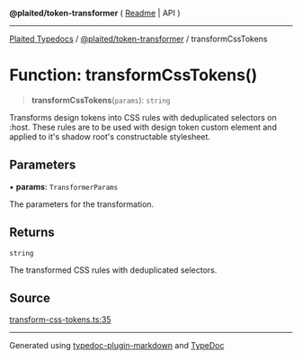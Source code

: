 **@plaited/token-transformer** ( [Readme](../README.md) \| API )

***

[Plaited Typedocs](../../../modules.md) / [@plaited/token-transformer](../modules.md) / transformCssTokens

# Function: transformCssTokens()

> **transformCssTokens**(`params`): `string`

Transforms design tokens into CSS rules with deduplicated selectors on :host.
These rules are to be used with design token custom element and applied to
it's shadow root's constructable stylesheet.

## Parameters

▪ **params**: `TransformerParams`

The parameters for the transformation.

## Returns

`string`

The transformed CSS rules with deduplicated selectors.

## Source

[transform-css-tokens.ts:35](https://github.com/plaited/plaited/blob/b151218/libs/token-transformer/src/transform-css-tokens.ts#L35)

***

Generated using [typedoc-plugin-markdown](https://www.npmjs.com/package/typedoc-plugin-markdown) and [TypeDoc](https://typedoc.org/)
